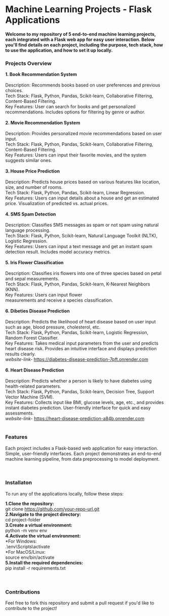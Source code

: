 # Machine Learning Projects - Flask Applications
**Welcome to my repository of 5 end-to-end machine learning projects, each integrated with a Flask web app for easy user interaction. Below you'll find details on each project, including the purpose, tech stack, how to use the application, and how to set it up locally.**

### Projects Overview
**1. Book Recommendation System** <br> <br>
Description: Recommends books based on user preferences and previous choices.<br>
Tech Stack: Flask, Python, Pandas, Scikit-learn, Collaborative Filtering, Content-Based Filtering.<br>
Key Features: User can search for books and get personalized recommendations. Includes options for filtering by genre or author.
<br><br>
**2. Movie Recommendation System** <br> <br>
Description: Provides personalized movie recommendations based on user input.<br>
Tech Stack: Flask, Python, Pandas, Scikit-learn, Collaborative Filtering, Content-Based Filtering.<br>
Key Features: Users can input their favorite movies, and the system suggests similar ones.
<br><br>
**3. House Price Prediction** <br> <br>
Description: Predicts house prices based on various features like location, size, and number of rooms.<br>
Tech Stack: Flask, Python, Pandas, Scikit-learn, Linear Regression.<br>
Key Features: Users can input details about a house and get an estimated price. Visualization of predicted vs. actual prices.
<br><br>
**4. SMS Spam Detection** <br> <br>
Description: Classifies SMS messages as spam or not spam using natural language processing.<br>
Tech Stack: Flask, Python, Scikit-learn, Natural Language Toolkit (NLTK), Logistic Regression.<br>
Key Features: Users can input a text message and get an instant spam detection result. Includes model accuracy metrics.
<br><br>
**5. Iris Flower Classification** <br> <br>
Description: Classifies iris flowers into one of three species based on petal and sepal measurements.<br>
Tech Stack: Flask, Python, Pandas, Scikit-learn, K-Nearest Neighbors (KNN).<br>
Key Features: Users can input flower <br>measurements and receive a species classification.
<br><br>
**6. Dibeties Disease Prediction** <br> <br>
Description: Predicts the likelihood of heart disease based on user input such as age, blood pressure, cholesterol, etc.<br>
Tech Stack: Flask, Python, Pandas, Scikit-learn, Logistic Regression, Random Forest Classifier.<br>
Key Features: Takes medical input parameters from the user and predicts heart disease risk. Provides an intuitive interface and displays prediction results clearly. <br>
_website-link-_ https://diabetes-disease-prediction-7pft.onrender.com 
<br><br>
**6. Heart Disease Prediction** <br> <br>
Description: Predicts whether a person is likely to have diabetes using health-related parameters.<br>
Tech Stack: Flask, Python, Pandas, Scikit-learn, Decision Tree, Support Vector Machine (SVM).<br>
Key Features: Collects input like BMI, glucose levels, age, etc., and provides instant diabetes prediction. User-friendly interface for quick and easy assessments.<br>
_website-link_- https://heart-disease-prediction-a84b.onrender.com 
<br><br>

### Features
Each project includes a Flask-based web application for easy interaction.
Simple, user-friendly interfaces.
Each project demonstrates an end-to-end machine learning pipeline, from data preprocessing to model deployment.<br><br><br>
### Installaton
To run any of the applications locally, follow these steps:<br>

**1.Clone the repository:** <br>
      <t><t><t> git clone https://github.com/your-repo-url.git <br>
**2.Navigate to the project directory:** <br>
     <t><t><t> cd project-folder <br>
**3.Create a virtual environment:** <br>
<t><t><t> python -m venv env <br>
**4.Activate the virtual environment:** <br>
*For Windows:<br>
 <t> .\env\Scripts\activate <br>
*For MacOS/Linux:<br>
 <t> source env/bin/activate <br>
**5.Install the required dependencies:** <br>
     <t><t><t> pip install -r requirements.txt <br><br><br>
### Contributions
Feel free to fork this repository and submit a pull request if you'd like to contribute to the project!
      
